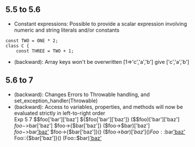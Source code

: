 ## 5.5 to 5.6
- Constant expressions: Possible to provide a scalar expression involving numeric and string literals and/or constants
```
const TWO = ONE * 2;
class C {
    const THREE = TWO + 1;
```
- (backward): Array keys won't be overwritten [1=>'c','a','b'] give ['c','a','b']

## 5.6 to 7
- (backward): Changes Errors to Throwable handling, and set_exception_handler(Throwable) 
- (backward): Access to variables, properties, and methods will now be evaluated strictly in left-to-right order  
Exp                     5                       7 
$$foo['bar']['baz'] 	${$foo['bar']['baz']} 	($$foo)['bar']['baz']  
$foo->$bar['baz'] 	    $foo->{$bar['baz']} 	($foo->$bar)['baz']  
$foo->$bar['baz']() 	$foo->{$bar['baz']}() 	($foo->$bar)['baz']()  
Foo::$bar['baz']() 	    Foo::{$bar['baz']}() 	(Foo::$bar)['baz']()  
